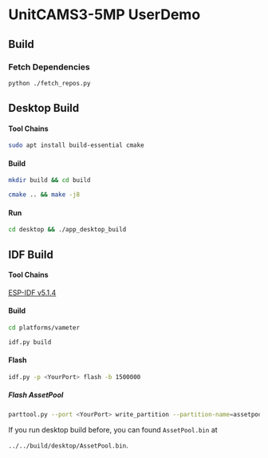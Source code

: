 # UnitCAMS3-5MP UserDemo

## Build

### Fetch Dependencies

```bash
python ./fetch_repos.py
```

## Desktop Build

#### Tool Chains

```bash
sudo apt install build-essential cmake
```

#### Build

```bash
mkdir build && cd build
```
```bash
cmake .. && make -j8
```
#### Run

```bash
cd desktop && ./app_desktop_build
```

## IDF Build

#### Tool Chains

[ESP-IDF v5.1.4](https://docs.espressif.com/projects/esp-idf/en/v5.1.4/esp32s3/index.html)

#### Build

```bash
cd platforms/vameter
```

```bash
idf.py build
```

#### Flash

```bash
idf.py -p <YourPort> flash -b 1500000
```

##### Flash AssetPool

```bash
parttool.py --port <YourPort> write_partition --partition-name=assetpool --input "path/to/AssetPool.bin"
```

If you run desktop build before, you can found `AssetPool.bin` at 

`../../build/desktop/AssetPool.bin`.

